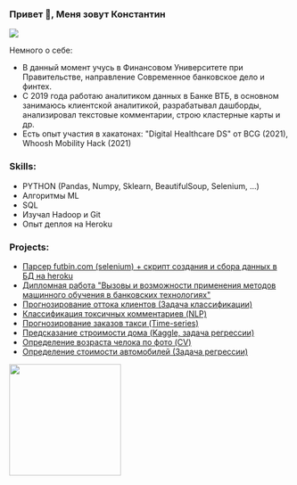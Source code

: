 ### Привет 👋, Меня зовут Константин
![](https://media.giphy.com/media/XD9o33QG9BoMis7iM4/giphy.gif)

Немного о себе:
* В данный момент учусь в Финансовом Университете при Правительстве, направление Современное банковское дело и финтех.
* С 2019 года работаю аналитиком данных в Банке ВТБ, в основном занимаюсь клиентской аналитикой, разрабатывал дашборды, анализировал текстовые комментарии, строю кластерные карты и др.
* Есть опыт участия в хакатонах: "Digital Healthcare DS" от BCG (2021), Whoosh Mobility Hack (2021)


### Skills: 
* PYTHON (Pandas, Numpy, Sklearn, BeautifulSoup, Selenium, ...)
* Алгоритмы ML 
* SQL 
* Изучал Hadoop и Git
* Опыт деплоя на Heroku


### Projects:
* [Парсер futbin.com (selenium) + скрипт создания и сбора данных в БД на heroku](https://github.com/kostyabykov/futbin_parser)
* [Дипломная работа "Вызовы и возможности применения методов машинного обучения в банковских технологиях"](https://github.com/kostyabykov/diploma)
* [Прогнозирование оттока клиентов (Задача классификации)](https://github.com/kostyabykov/DS-projects/tree/main/churn_prediction)
* [Классификация токсичных комментариев (NLP)](https://github.com/kostyabykov/DS-projects/tree/main/toxic_comments_classification)
* [Прогнозирование заказов такси (Time-series)](https://github.com/kostyabykov/DS-projects/tree/main/Taxi_prediction)
* [Предсказание строимости дома (Kaggle, задача регрессии)](https://github.com/kostyabykov/DS-projects/tree/main/house_price_prediction)
* [Определение возраста челока по фото (CV)](https://github.com/kostyabykov/DS-projects/tree/main/CV)
* [Определение стоимости автомобилей (Задача регрессии)](https://github.com/kostyabykov/DS-projects/tree/main/Car_price_prediction)
 

<a href="url"><img src="https://media.giphy.com/media/X5wqqXmtbttG121WMy/giphy.gif" align="left" height="200" width="200" ></a>

